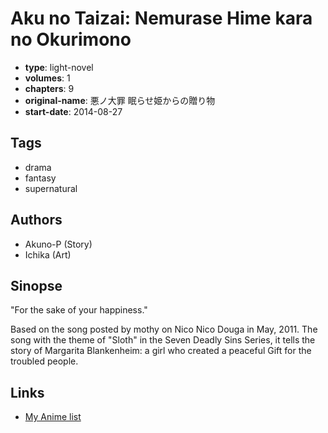 # Aku no Taizai: Nemurase Hime kara no Okurimono

-   **type**: light-novel
-   **volumes**: 1
-   **chapters**: 9
-   **original-name**: 悪ノ大罪 眠らせ姫からの贈り物
-   **start-date**: 2014-08-27

## Tags

-   drama
-   fantasy
-   supernatural

## Authors

-   Akuno-P (Story)
-   Ichika (Art)

## Sinopse

"For the sake of your happiness."

Based on the song posted by mothy on Nico Nico Douga in May, 2011. The song with the theme of "Sloth" in the Seven Deadly Sins Series, it tells the story of Margarita Blankenheim: a girl who created a peaceful Gift for the troubled people.

## Links

-   [My Anime list](https://myanimelist.net/manga/88565/Aku_no_Taizai__Nemurase_Hime_kara_no_Okurimono)
